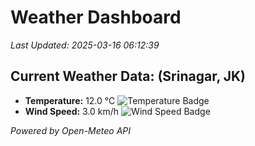 
# Weather Dashboard

_Last Updated: 2025-03-16 06:12:39_

## Current Weather Data: (Srinagar, JK)
- **Temperature:** 12.0 °C ![Temperature Badge](https://img.shields.io/badge/Temperature-Low%20Temp-blue)
- **Wind Speed:** 3.0 km/h ![Wind Speed Badge](https://img.shields.io/badge/Wind%20Speed-Light%20Wind-blue)

*Powered by Open-Meteo API*
